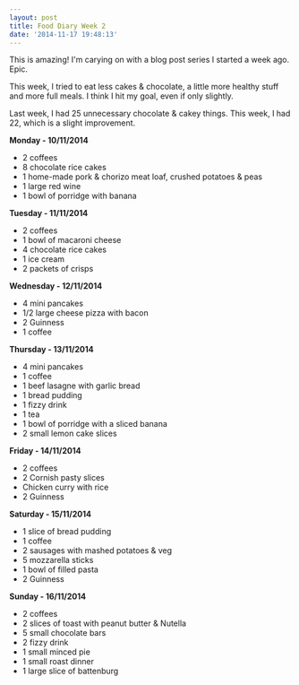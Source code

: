 ```yaml
---
layout: post
title: Food Diary Week 2
date: '2014-11-17 19:48:13'
---
```


This is amazing! I'm carying on with a blog post series I started a week ago. Epic.

This week, I tried to eat less cakes & chocolate, a little more healthy stuff and more full meals. I think I hit my goal, even if only slightly.

Last week, I had 25 unnecessary chocolate & cakey things. This week, I had 22, which is a slight improvement.

**Monday - 10/11/2014**

* 2 coffees
* 8 chocolate rice cakes
* 1 home-made pork & chorizo meat loaf, crushed potatoes & peas
* 1 large red wine
* 1 bowl of porridge with banana

**Tuesday - 11/11/2014**

* 2 coffees
* 1 bowl of macaroni cheese
* 4 chocolate rice cakes
* 1 ice cream
* 2 packets of crisps

**Wednesday - 12/11/2014**

* 4 mini pancakes
* 1/2 large cheese pizza with bacon
* 2 Guinness
* 1 coffee

**Thursday - 13/11/2014**

* 4 mini pancakes
* 1 coffee
* 1 beef lasagne with garlic bread
* 1 bread pudding
* 1 fizzy drink
* 1 tea
* 1 bowl of porridge with a sliced banana
* 2 small lemon cake slices

**Friday - 14/11/2014**

* 2 coffees
* 2 Cornish pasty slices
* Chicken curry with rice
* 2 Guinness

**Saturday - 15/11/2014**

* 1 slice of bread pudding
* 1 coffee
* 2 sausages with mashed potatoes & veg
* 5 mozzarella sticks
* 1 bowl of filled pasta
* 2 Guinness

**Sunday - 16/11/2014**

* 2 coffees
* 2 slices of toast with peanut butter & Nutella
* 5 small chocolate bars
* 2 fizzy drink
* 1 small minced pie
* 1 small roast dinner
* 1 large slice of battenburg